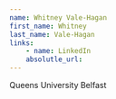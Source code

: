 ```yaml
---
name: Whitney Vale-Hagan
first_name: Whitney
last_name: Vale-Hagan
links:
	- name: LinkedIn
	absolutle_url:
---
```

Queens University Belfast 
